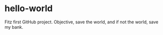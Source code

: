 # hello-world
Fitz first GitHub project.  Objective, save the world, and if not the world, save my bank.
